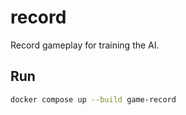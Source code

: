 # record

Record gameplay for training the AI.

## Run

```bash
docker compose up --build game-record
```
